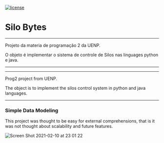 [![license](https://img.shields.io/github/license/lfvilella/silo-bytes.svg)](https://github.com/lfvilella/silo-bytes/blob/main/LICENSE)
# Silo Bytes

---
Projeto da materia de programação 2 da UENP.

O objeto é implementar o sistema de controle de Silos nas linguages python e java.

---
---
Prog2 project from UENP.

The object is to implement the silos control system in python and java languages.

---


### Simple Data Modeling

This project was thought to be easy for external comprehensions, that is it was not thought about scalability and future features.

![Screen Shot 2021-02-10 at 23 01 22](https://user-images.githubusercontent.com/45940140/107595602-ebaadb00-6bf3-11eb-9351-9e77bd002421.png)

